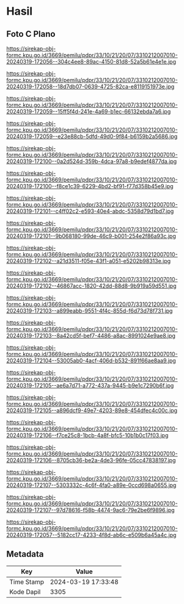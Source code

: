 # Hasil

## Foto C Plano

https://sirekap-obj-formc.kpu.go.id/3669/pemilu/pdpr/33/10/21/20/07/3310212007010-20240319-172056--304c4ee8-89ac-4150-81d8-52a5b61e4e1e.jpg

https://sirekap-obj-formc.kpu.go.id/3669/pemilu/pdpr/33/10/21/20/07/3310212007010-20240319-172058--18d7db07-0639-4725-82ca-e8119151973e.jpg

https://sirekap-obj-formc.kpu.go.id/3669/pemilu/pdpr/33/10/21/20/07/3310212007010-20240319-172059--15ff5f4d-241e-4a69-b1ec-66132ebda7a6.jpg

https://sirekap-obj-formc.kpu.go.id/3669/pemilu/pdpr/33/10/21/20/07/3310212007010-20240319-172059--e23e88cb-5dfd-49d0-9f84-b6159b2a5686.jpg

https://sirekap-obj-formc.kpu.go.id/3669/pemilu/pdpr/33/10/21/20/07/3310212007010-20240319-172100--0a2d524d-359b-4dca-97a8-b9edef4877da.jpg

https://sirekap-obj-formc.kpu.go.id/3669/pemilu/pdpr/33/10/21/20/07/3310212007010-20240319-172100--f8ce1c39-6229-4bd2-bf91-f77d358b45e9.jpg

https://sirekap-obj-formc.kpu.go.id/3669/pemilu/pdpr/33/10/21/20/07/3310212007010-20240319-172101--c4ff02c2-e593-40e4-abdc-5358d79d1bd7.jpg

https://sirekap-obj-formc.kpu.go.id/3669/pemilu/pdpr/33/10/21/20/07/3310212007010-20240319-172101--9b068180-99de-46c9-b001-254e2f86a93c.jpg

https://sirekap-obj-formc.kpu.go.id/3669/pemilu/pdpr/33/10/21/20/07/3310212007010-20240319-172102--a21d3511-f05e-43f1-a051-e5202b98313e.jpg

https://sirekap-obj-formc.kpu.go.id/3669/pemilu/pdpr/33/10/21/20/07/3310212007010-20240319-172102--46867acc-1820-42dd-88d8-9b919a59d551.jpg

https://sirekap-obj-formc.kpu.go.id/3669/pemilu/pdpr/33/10/21/20/07/3310212007010-20240319-172103--a899eabb-9551-4f4c-855d-f6d73d78f731.jpg

https://sirekap-obj-formc.kpu.go.id/3669/pemilu/pdpr/33/10/21/20/07/3310212007010-20240319-172103--8a42cd5f-bef7-4486-a8ac-8991024e9ae8.jpg

https://sirekap-obj-formc.kpu.go.id/3669/pemilu/pdpr/33/10/21/20/07/3310212007010-20240319-172104--53005ab0-4acf-406d-b532-891f66ae8aa9.jpg

https://sirekap-obj-formc.kpu.go.id/3669/pemilu/pdpr/33/10/21/20/07/3310212007010-20240319-172105--ae6a7d71-a772-437a-9445-b9e1c7290b6f.jpg

https://sirekap-obj-formc.kpu.go.id/3669/pemilu/pdpr/33/10/21/20/07/3310212007010-20240319-172105--a896dcf9-49e7-4203-89e8-454dfec4c00c.jpg

https://sirekap-obj-formc.kpu.go.id/3669/pemilu/pdpr/33/10/21/20/07/3310212007010-20240319-172106--f7ce25c8-1bcb-4a8f-bfc5-10b1b0c17f03.jpg

https://sirekap-obj-formc.kpu.go.id/3669/pemilu/pdpr/33/10/21/20/07/3310212007010-20240319-172106--8705cb36-be2a-4de3-96fe-05cc47838197.jpg

https://sirekap-obj-formc.kpu.go.id/3669/pemilu/pdpr/33/10/21/20/07/3310212007010-20240319-172107--5303332c-4c6f-4fa0-a89e-0ccd698a0655.jpg

https://sirekap-obj-formc.kpu.go.id/3669/pemilu/pdpr/33/10/21/20/07/3310212007010-20240319-172107--97d78616-f58b-4474-9ac6-79e2be6f9896.jpg

https://sirekap-obj-formc.kpu.go.id/3669/pemilu/pdpr/33/10/21/20/07/3310212007010-20240319-172057--5182cc17-4233-4f8d-ab6c-e509b6a45a4c.jpg


## Metadata

| Key        | Value               |
| ---------- | ------------------- |
| Time Stamp | 2024-03-19 17:33:48 |
| Kode Dapil | 3305                |



